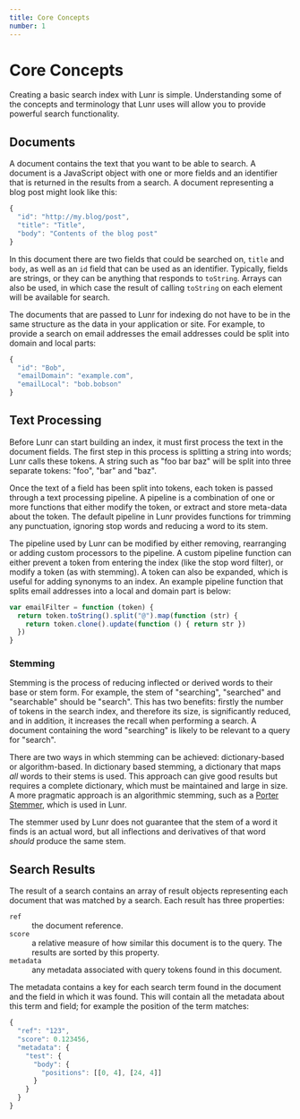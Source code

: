 ```yaml
---
title: Core Concepts
number: 1
---
```


# Core Concepts

Creating a basic search index with Lunr is simple. Understanding some of the concepts and terminology that Lunr uses will allow you to provide powerful search functionality.

## Documents

A document contains the text that you want to be able to search. A document is a JavaScript object with one or more fields and an identifier that is returned in the results from a search. A document representing a blog post might look like this:

```javascript
{
  "id": "http://my.blog/post",
  "title": "Title",
  "body": "Contents of the blog post"
}
```

In this document there are two fields that could be searched on, `title` and `body`, as well as an `id` field that can be used as an identifier. Typically, fields are strings, or they can be anything that responds to `toString`. Arrays can also be used, in which case the result of calling `toString` on each element will be available for search.

The documents that are passed to Lunr for indexing do not have to be in the same structure as the data in your application or site. For example, to provide a search on email addresses the email addresses could be split into domain and local parts:

```javascript
{
  "id": "Bob",
  "emailDomain": "example.com",
  "emailLocal": "bob.bobson"
}
```

## Text Processing

Before Lunr can start building an index, it must first process the text in the document fields. The first step in this process is splitting a string into words; Lunr calls these tokens. A string such as "foo bar baz" will be split into three separate tokens: "foo", "bar" and "baz".

Once the text of a field has been split into tokens, each token is passed through a text processing pipeline. A pipeline is a combination of one or more functions that either modify the token, or extract and store meta-data about the token. The default pipeline in Lunr provides functions for trimming any punctuation, ignoring stop words and reducing a word to its stem.

The pipeline used by Lunr can be modified by either removing, rearranging or adding custom processors to the pipeline. A custom pipeline function can either prevent a token from entering the index (like the stop word filter), or modify a token (as with stemming). A token can also be expanded, which is  useful for adding synonyms to an index. An example pipeline function that splits email addresses into a local and domain part is below:

```javascript
var emailFilter = function (token) {
  return token.toString().split("@").map(function (str) {
    return token.clone().update(function () { return str })
  })
}
```

### Stemming

Stemming is the process of reducing inflected or derived words to their base or stem form. For example, the stem of "searching", "searched" and "searchable" should be "search". This has two benefits: firstly the number of tokens in the search index, and therefore its size, is significantly reduced, and in addition, it increases the recall when performing a search. A document containing the word "searching" is likely to be relevant to a query for "search".

There are two ways in which stemming can be achieved: dictionary-based or algorithm-based. In dictionary based stemming, a dictionary that maps _all_ words to their stems is used. This approach can give good results but requires a complete dictionary, which must be maintained and large in size. A more pragmatic approach is an algorithmic stemming, such as a [Porter Stemmer](https://tartarus.org/martin/PorterStemmer/), which is used in Lunr.

The stemmer used by Lunr does not guarantee that the stem of a word it finds is an actual word, but all inflections and derivatives of that word _should_ produce the same stem.

## Search Results

The result of a search contains an array of result objects representing each document that was matched by a search. Each result has three properties:

<dl>
  <div>
    <dt><code>ref</code></dt>
    <dd>the document reference.</dd>
  </div>

  <div>
    <dt><code>score</code></dt>
    <dd>a relative measure of how similar this document is to the query. The results are sorted by this property.
  </div>

  <div>
    <dt><code>metadata</code></dt>
    <dd>any metadata associated with query tokens found in this document.</dd>
  </div>
</dl>

The metadata contains a key for each search term found in the document and the field in which it was found. This will contain all the metadata about this term and field; for example the position of the term matches:

```javascript
{
  "ref": "123",
  "score": 0.123456,
  "metadata": {
    "test": {
      "body": {
        "positions": [[0, 4], [24, 4]]
      }
    }
  }
}
```
